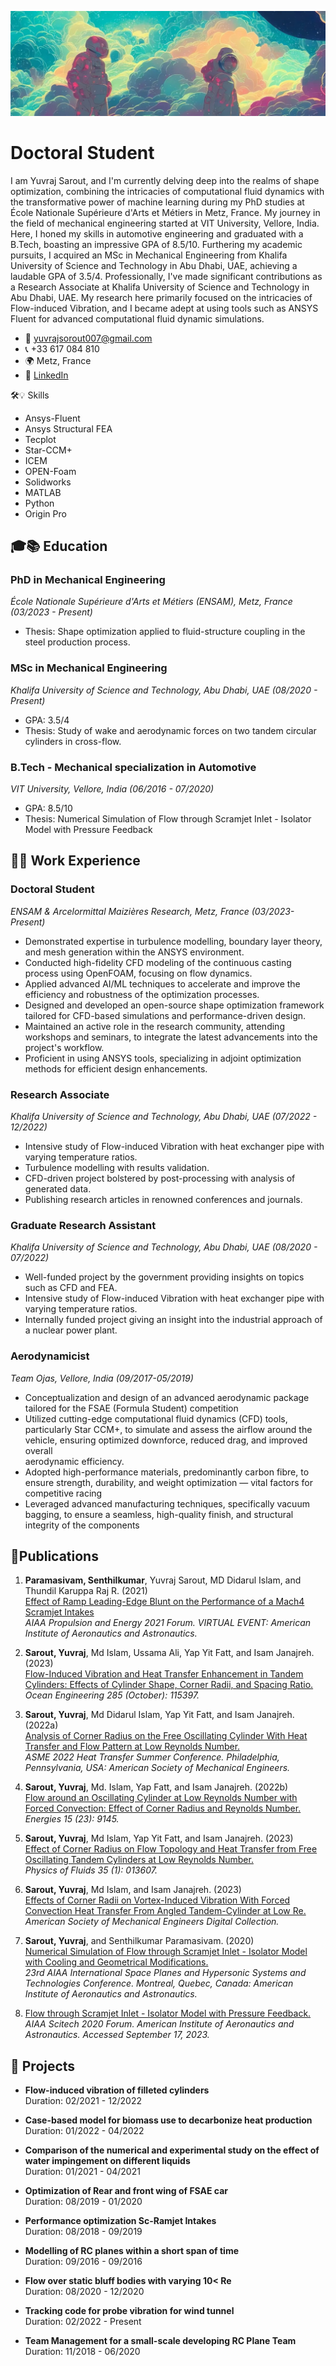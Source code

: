 ![](/Folder/unnamed.jpg)
# Doctoral Student


I am Yuvraj Sarout, and I'm currently delving deep into the realms of shape optimization, combining the intricacies of computational fluid dynamics with the transformative power of machine learning during my PhD studies at École Nationale Supérieure d'Arts et Métiers in Metz, France. My journey in the field of mechanical engineering started at VIT University, Vellore, India. Here, I honed my skills in automotive engineering and graduated with a B.Tech, boasting an impressive GPA of 8.5/10. Furthering my academic pursuits, I acquired an MSc in Mechanical Engineering from Khalifa University of Science and Technology in Abu Dhabi, UAE, achieving a laudable GPA of 3.5/4. Professionally, I've made significant contributions as a Research Associate at Khalifa University of Science and Technology in Abu Dhabi, UAE. My research here primarily focused on the intricacies of Flow-induced Vibration, and I became adept at using tools such as ANSYS Fluent for advanced computational fluid dynamic simulations.





- 📧 [yuvrajsorout007@gmail.com](mailto:yuvrajsorout007@gmail.com)
- 📞 +33 617 084 810
- 🌍 Metz, France
- 🔗 [LinkedIn](https://linkedin.com/in/yuvrajxsarout)

🛠️💡 Skills
- Ansys-Fluent
- Ansys Structural FEA
- Tecplot
- Star-CCM+
- ICEM
- OPEN-Foam
- Solidworks
- MATLAB
- Python
- Origin Pro
  
## 🎓📚 Education
### PhD in Mechanical Engineering
_École Nationale Supérieure d'Arts et Métiers (ENSAM), Metz, France (03/2023 - Present)_
- Thesis: Shape optimization applied to fluid-structure coupling in the steel production process.
  
### MSc in Mechanical Engineering
_Khalifa University of Science and Technology, Abu Dhabi, UAE (08/2020 - Present)_
- GPA: 3.5/4
- Thesis: Study of wake and aerodynamic forces on two tandem circular cylinders in cross-flow.

### B.Tech - Mechanical specialization in Automotive
_VIT University, Vellore, India (06/2016 - 07/2020)_
- GPA: 8.5/10
- Thesis: Numerical Simulation of Flow through Scramjet Inlet - Isolator Model with Pressure Feedback
## 👨‍💻 Work Experience

### Doctoral Student
_ENSAM & Arcelormittal Maizières Research, Metz, France (03/2023-Present)_
-  Demonstrated expertise in turbulence modelling, boundary layer theory, and mesh generation within the ANSYS environment.
-  Conducted high-fidelity CFD modeling of the continuous casting process using OpenFOAM, focusing on flow dynamics.
-  Applied advanced AI/ML techniques to accelerate and improve the efficiency and robustness of the optimization processes.
-  Designed and developed an open-source shape optimization framework tailored for CFD-based simulations and performance-driven design.
-  Maintained an active role in the research community, attending workshops and seminars, to integrate the latest advancements into the project's workflow.
-  Proficient in using ANSYS tools, specializing in adjoint optimization methods for efficient design enhancements.

### Research Associate
_Khalifa University of Science and Technology, Abu Dhabi, UAE (07/2022 - 12/2022)_
- Intensive study of Flow-induced Vibration with heat exchanger pipe with varying temperature ratios.
- Turbulence modelling with results validation.
- CFD-driven project bolstered by post-processing with analysis of generated data.
- Publishing research articles in renowned conferences and journals.

### Graduate Research Assistant
_Khalifa University of Science and Technology, Abu Dhabi, UAE (08/2020 - 07/2022)_
- Well-funded project by the government providing insights on topics such as CFD and FEA.
- Intensive study of Flow-induced Vibration with heat exchanger pipe with varying temperature ratios.
- Internally funded project giving an insight into the industrial approach of a nuclear power plant.

### Aerodynamicist
_Team Ojas, Vellore, India (09/2017-05/2019)_
-  Conceptualization and design of an advanced aerodynamic package tailored for the FSAE (Formula Student) competition
-  Utilized cutting-edge computational fluid dynamics (CFD) tools, particularly Star CCM+, to simulate and assess the airflow around the vehicle, ensuring optimized downforce, reduced drag, and improved overall     
    aerodynamic efficiency.
-  Adopted high-performance materials, predominantly carbon fibre, to ensure strength, durability, and weight optimization — vital factors for competitive racing
-  Leveraged advanced manufacturing techniques, specifically vacuum bagging, to ensure a seamless, high-quality finish, and structural integrity of the components




## 📑Publications

1. **Paramasivam, Senthilkumar**, Yuvraj Sarout, MD Didarul Islam, and Thundil Karuppa Raj R. (2021)  
   [Effect of Ramp Leading-Edge Blunt on the Performance of a Mach4 Scramjet Intakes](https://doi.org/10.2514/6.2021-3540)  
   *AIAA Propulsion and Energy 2021 Forum. VIRTUAL EVENT: American Institute of Aeronautics and Astronautics.*

2. **Sarout, Yuvraj**, Md Islam, Ussama Ali, Yap Yit Fatt, and Isam Janajreh. (2023)  
   [Flow-Induced Vibration and Heat Transfer Enhancement in Tandem Cylinders: Effects of Cylinder Shape, Corner Radii, and Spacing Ratio.](https://doi.org/10.1016/j.oceaneng.2023.115397)  
   *Ocean Engineering 285 (October): 115397.*

3. **Sarout, Yuvraj**, Md Didarul Islam, Yap Yit Fatt, and Isam Janajreh. (2022a)  
   [Analysis of Corner Radius on the Free Oscillating Cylinder With Heat Transfer and Flow Pattern at Low Reynolds Number.](https://doi.org/10.1115/HT2022-85599)  
   *ASME 2022 Heat Transfer Summer Conference. Philadelphia, Pennsylvania, USA: American Society of Mechanical Engineers.*

4. **Sarout, Yuvraj**, Md. Islam, Yap Fatt, and Isam Janajreh. (2022b)  
   [Flow around an Oscillating Cylinder at Low Reynolds Number with Forced Convection: Effect of Corner Radius and Reynolds Number.](https://doi.org/10.3390/en15239145)  
   *Energies 15 (23): 9145.*

5. **Sarout, Yuvraj**, Md Islam, Yap Yit Fatt, and Isam Janajreh. (2023)  
   [Effect of Corner Radius on Flow Topology and Heat Transfer from Free Oscillating Tandem Cylinders at Low Reynolds Number.](https://doi.org/10.1063/5.0132185)  
   *Physics of Fluids 35 (1): 013607.*

6. **Sarout, Yuvraj**, Md Islam, and Isam Janajreh. (2023)  
   [Effects of Corner Radii on Vortex-Induced Vibration With Forced Convection Heat Transfer From Angled Tandem-Cylinder at Low Re.](https://doi.org/10.1115/IMECE2022-94978)  
   *American Society of Mechanical Engineers Digital Collection.*

7. **Sarout, Yuvraj**, and Senthilkumar Paramasivam. (2020)  
   [Numerical Simulation of Flow through Scramjet Inlet - Isolator Model with Cooling and Geometrical Modifications.](https://doi.org/10.2514/6.2020-2440)  
   *23rd AIAA International Space Planes and Hypersonic Systems and Technologies Conference. Montreal, Quebec, Canada: American Institute of Aeronautics and Astronautics.*

8. [Flow through Scramjet Inlet - Isolator Model with Pressure Feedback.](https://doi.org/10.2514/6.2020-0650)  
   *AIAA Scitech 2020 Forum. American Institute of Aeronautics and Astronautics. Accessed September 17, 2023.*


## 🦾 Projects

- **Flow-induced vibration of filleted cylinders**  
  Duration: 02/2021 - 12/2022

- **Case-based model for biomass use to decarbonize heat production**  
  Duration: 01/2022 - 04/2022

- **Comparison of the numerical and experimental study on the effect of water impingement on different liquids**  
  Duration: 01/2021 - 04/2021

- **Optimization of Rear and front wing of FSAE car**  
  Duration: 08/2019 - 01/2020

- **Performance optimization Sc-Ramjet Intakes**  
  Duration: 08/2018 - 09/2019

- **Modelling of RC planes within a short span of time**  
  Duration: 09/2016 - 09/2016

- **Flow over static bluff bodies with varying 10< Re**  
  Duration: 08/2020 - 12/2020

- **Tracking code for probe vibration for wind tunnel**  
  Duration: 02/2022 - Present

- **Team Management for a small-scale developing RC Plane Team**  
  Duration: 11/2018 - 06/2020
